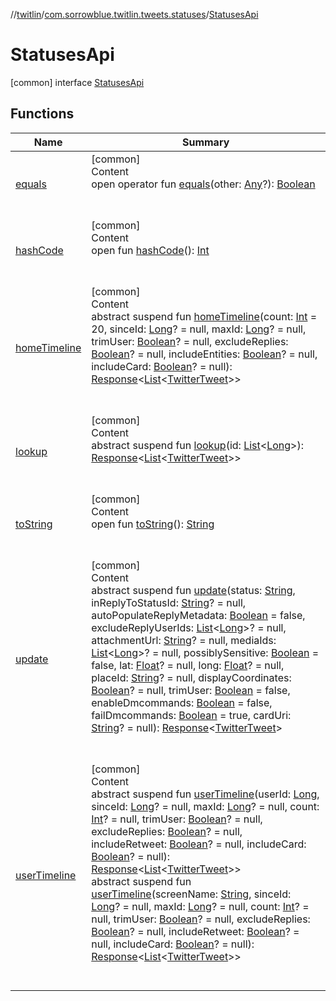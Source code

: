 //[twitlin](../../index.md)/[com.sorrowblue.twitlin.tweets.statuses](../index.md)/[StatusesApi](index.md)



# StatusesApi  
 [common] interface [StatusesApi](index.md)   


## Functions  
  
|  Name|  Summary| 
|---|---|
| <a name="kotlin/Any/equals/#kotlin.Any?/PointingToDeclaration/"></a>[equals](../../com.sorrowblue.twitlin.v2.users/-users-api/-expansion/-companion/index.md#%5Bkotlin%2FAny%2Fequals%2F%23kotlin.Any%3F%2FPointingToDeclaration%2F%5D%2FFunctions%2F1930806739)| <a name="kotlin/Any/equals/#kotlin.Any?/PointingToDeclaration/"></a>[common]  <br>Content  <br>open operator fun [equals](../../com.sorrowblue.twitlin.v2.users/-users-api/-expansion/-companion/index.md#%5Bkotlin%2FAny%2Fequals%2F%23kotlin.Any%3F%2FPointingToDeclaration%2F%5D%2FFunctions%2F1930806739)(other: [Any](https://kotlinlang.org/api/latest/jvm/stdlib/kotlin/-any/index.html)?): [Boolean](https://kotlinlang.org/api/latest/jvm/stdlib/kotlin/-boolean/index.html)  <br><br><br>
| <a name="kotlin/Any/hashCode/#/PointingToDeclaration/"></a>[hashCode](../../com.sorrowblue.twitlin.v2.users/-users-api/-expansion/-companion/index.md#%5Bkotlin%2FAny%2FhashCode%2F%23%2FPointingToDeclaration%2F%5D%2FFunctions%2F1930806739)| <a name="kotlin/Any/hashCode/#/PointingToDeclaration/"></a>[common]  <br>Content  <br>open fun [hashCode](../../com.sorrowblue.twitlin.v2.users/-users-api/-expansion/-companion/index.md#%5Bkotlin%2FAny%2FhashCode%2F%23%2FPointingToDeclaration%2F%5D%2FFunctions%2F1930806739)(): [Int](https://kotlinlang.org/api/latest/jvm/stdlib/kotlin/-int/index.html)  <br><br><br>
| <a name="com.sorrowblue.twitlin.tweets.statuses/StatusesApi/homeTimeline/#kotlin.Int#kotlin.Long?#kotlin.Long?#kotlin.Boolean?#kotlin.Boolean?#kotlin.Boolean?#kotlin.Boolean?/PointingToDeclaration/"></a>[homeTimeline](home-timeline.md)| <a name="com.sorrowblue.twitlin.tweets.statuses/StatusesApi/homeTimeline/#kotlin.Int#kotlin.Long?#kotlin.Long?#kotlin.Boolean?#kotlin.Boolean?#kotlin.Boolean?#kotlin.Boolean?/PointingToDeclaration/"></a>[common]  <br>Content  <br>abstract suspend fun [homeTimeline](home-timeline.md)(count: [Int](https://kotlinlang.org/api/latest/jvm/stdlib/kotlin/-int/index.html) = 20, sinceId: [Long](https://kotlinlang.org/api/latest/jvm/stdlib/kotlin/-long/index.html)? = null, maxId: [Long](https://kotlinlang.org/api/latest/jvm/stdlib/kotlin/-long/index.html)? = null, trimUser: [Boolean](https://kotlinlang.org/api/latest/jvm/stdlib/kotlin/-boolean/index.html)? = null, excludeReplies: [Boolean](https://kotlinlang.org/api/latest/jvm/stdlib/kotlin/-boolean/index.html)? = null, includeEntities: [Boolean](https://kotlinlang.org/api/latest/jvm/stdlib/kotlin/-boolean/index.html)? = null, includeCard: [Boolean](https://kotlinlang.org/api/latest/jvm/stdlib/kotlin/-boolean/index.html)? = null): [Response](../../com.sorrowblue.twitlin.client/-response/index.md)<[List](https://kotlinlang.org/api/latest/jvm/stdlib/kotlin.collections/-list/index.html)<[TwitterTweet](../../com.sorrowblue.twitlin.objects/-twitter-tweet/index.md)>>  <br><br><br>
| <a name="com.sorrowblue.twitlin.tweets.statuses/StatusesApi/lookup/#kotlin.collections.List[kotlin.Long]/PointingToDeclaration/"></a>[lookup](lookup.md)| <a name="com.sorrowblue.twitlin.tweets.statuses/StatusesApi/lookup/#kotlin.collections.List[kotlin.Long]/PointingToDeclaration/"></a>[common]  <br>Content  <br>abstract suspend fun [lookup](lookup.md)(id: [List](https://kotlinlang.org/api/latest/jvm/stdlib/kotlin.collections/-list/index.html)<[Long](https://kotlinlang.org/api/latest/jvm/stdlib/kotlin/-long/index.html)>): [Response](../../com.sorrowblue.twitlin.client/-response/index.md)<[List](https://kotlinlang.org/api/latest/jvm/stdlib/kotlin.collections/-list/index.html)<[TwitterTweet](../../com.sorrowblue.twitlin.objects/-twitter-tweet/index.md)>>  <br><br><br>
| <a name="kotlin/Any/toString/#/PointingToDeclaration/"></a>[toString](../../com.sorrowblue.twitlin.v2.users/-users-api/-expansion/-companion/index.md#%5Bkotlin%2FAny%2FtoString%2F%23%2FPointingToDeclaration%2F%5D%2FFunctions%2F1930806739)| <a name="kotlin/Any/toString/#/PointingToDeclaration/"></a>[common]  <br>Content  <br>open fun [toString](../../com.sorrowblue.twitlin.v2.users/-users-api/-expansion/-companion/index.md#%5Bkotlin%2FAny%2FtoString%2F%23%2FPointingToDeclaration%2F%5D%2FFunctions%2F1930806739)(): [String](https://kotlinlang.org/api/latest/jvm/stdlib/kotlin/-string/index.html)  <br><br><br>
| <a name="com.sorrowblue.twitlin.tweets.statuses/StatusesApi/update/#kotlin.String#kotlin.String?#kotlin.Boolean#kotlin.collections.List[kotlin.Long]?#kotlin.String?#kotlin.collections.List[kotlin.Long]?#kotlin.Boolean#kotlin.Float?#kotlin.Float?#kotlin.String?#kotlin.Boolean?#kotlin.Boolean#kotlin.Boolean#kotlin.Boolean#kotlin.String?/PointingToDeclaration/"></a>[update](update.md)| <a name="com.sorrowblue.twitlin.tweets.statuses/StatusesApi/update/#kotlin.String#kotlin.String?#kotlin.Boolean#kotlin.collections.List[kotlin.Long]?#kotlin.String?#kotlin.collections.List[kotlin.Long]?#kotlin.Boolean#kotlin.Float?#kotlin.Float?#kotlin.String?#kotlin.Boolean?#kotlin.Boolean#kotlin.Boolean#kotlin.Boolean#kotlin.String?/PointingToDeclaration/"></a>[common]  <br>Content  <br>abstract suspend fun [update](update.md)(status: [String](https://kotlinlang.org/api/latest/jvm/stdlib/kotlin/-string/index.html), inReplyToStatusId: [String](https://kotlinlang.org/api/latest/jvm/stdlib/kotlin/-string/index.html)? = null, autoPopulateReplyMetadata: [Boolean](https://kotlinlang.org/api/latest/jvm/stdlib/kotlin/-boolean/index.html) = false, excludeReplyUserIds: [List](https://kotlinlang.org/api/latest/jvm/stdlib/kotlin.collections/-list/index.html)<[Long](https://kotlinlang.org/api/latest/jvm/stdlib/kotlin/-long/index.html)>? = null, attachmentUrl: [String](https://kotlinlang.org/api/latest/jvm/stdlib/kotlin/-string/index.html)? = null, mediaIds: [List](https://kotlinlang.org/api/latest/jvm/stdlib/kotlin.collections/-list/index.html)<[Long](https://kotlinlang.org/api/latest/jvm/stdlib/kotlin/-long/index.html)>? = null, possiblySensitive: [Boolean](https://kotlinlang.org/api/latest/jvm/stdlib/kotlin/-boolean/index.html) = false, lat: [Float](https://kotlinlang.org/api/latest/jvm/stdlib/kotlin/-float/index.html)? = null, long: [Float](https://kotlinlang.org/api/latest/jvm/stdlib/kotlin/-float/index.html)? = null, placeId: [String](https://kotlinlang.org/api/latest/jvm/stdlib/kotlin/-string/index.html)? = null, displayCoordinates: [Boolean](https://kotlinlang.org/api/latest/jvm/stdlib/kotlin/-boolean/index.html)? = null, trimUser: [Boolean](https://kotlinlang.org/api/latest/jvm/stdlib/kotlin/-boolean/index.html) = false, enableDmcommands: [Boolean](https://kotlinlang.org/api/latest/jvm/stdlib/kotlin/-boolean/index.html) = false, failDmcommands: [Boolean](https://kotlinlang.org/api/latest/jvm/stdlib/kotlin/-boolean/index.html) = true, cardUri: [String](https://kotlinlang.org/api/latest/jvm/stdlib/kotlin/-string/index.html)? = null): [Response](../../com.sorrowblue.twitlin.client/-response/index.md)<[TwitterTweet](../../com.sorrowblue.twitlin.objects/-twitter-tweet/index.md)>  <br><br><br>
| <a name="com.sorrowblue.twitlin.tweets.statuses/StatusesApi/userTimeline/#kotlin.Long#kotlin.Long?#kotlin.Long?#kotlin.Int?#kotlin.Boolean?#kotlin.Boolean?#kotlin.Boolean?#kotlin.Boolean?/PointingToDeclaration/"></a>[userTimeline](user-timeline.md)| <a name="com.sorrowblue.twitlin.tweets.statuses/StatusesApi/userTimeline/#kotlin.Long#kotlin.Long?#kotlin.Long?#kotlin.Int?#kotlin.Boolean?#kotlin.Boolean?#kotlin.Boolean?#kotlin.Boolean?/PointingToDeclaration/"></a>[common]  <br>Content  <br>abstract suspend fun [userTimeline](user-timeline.md)(userId: [Long](https://kotlinlang.org/api/latest/jvm/stdlib/kotlin/-long/index.html), sinceId: [Long](https://kotlinlang.org/api/latest/jvm/stdlib/kotlin/-long/index.html)? = null, maxId: [Long](https://kotlinlang.org/api/latest/jvm/stdlib/kotlin/-long/index.html)? = null, count: [Int](https://kotlinlang.org/api/latest/jvm/stdlib/kotlin/-int/index.html)? = null, trimUser: [Boolean](https://kotlinlang.org/api/latest/jvm/stdlib/kotlin/-boolean/index.html)? = null, excludeReplies: [Boolean](https://kotlinlang.org/api/latest/jvm/stdlib/kotlin/-boolean/index.html)? = null, includeRetweet: [Boolean](https://kotlinlang.org/api/latest/jvm/stdlib/kotlin/-boolean/index.html)? = null, includeCard: [Boolean](https://kotlinlang.org/api/latest/jvm/stdlib/kotlin/-boolean/index.html)? = null): [Response](../../com.sorrowblue.twitlin.client/-response/index.md)<[List](https://kotlinlang.org/api/latest/jvm/stdlib/kotlin.collections/-list/index.html)<[TwitterTweet](../../com.sorrowblue.twitlin.objects/-twitter-tweet/index.md)>>  <br>abstract suspend fun [userTimeline](user-timeline.md)(screenName: [String](https://kotlinlang.org/api/latest/jvm/stdlib/kotlin/-string/index.html), sinceId: [Long](https://kotlinlang.org/api/latest/jvm/stdlib/kotlin/-long/index.html)? = null, maxId: [Long](https://kotlinlang.org/api/latest/jvm/stdlib/kotlin/-long/index.html)? = null, count: [Int](https://kotlinlang.org/api/latest/jvm/stdlib/kotlin/-int/index.html)? = null, trimUser: [Boolean](https://kotlinlang.org/api/latest/jvm/stdlib/kotlin/-boolean/index.html)? = null, excludeReplies: [Boolean](https://kotlinlang.org/api/latest/jvm/stdlib/kotlin/-boolean/index.html)? = null, includeRetweet: [Boolean](https://kotlinlang.org/api/latest/jvm/stdlib/kotlin/-boolean/index.html)? = null, includeCard: [Boolean](https://kotlinlang.org/api/latest/jvm/stdlib/kotlin/-boolean/index.html)? = null): [Response](../../com.sorrowblue.twitlin.client/-response/index.md)<[List](https://kotlinlang.org/api/latest/jvm/stdlib/kotlin.collections/-list/index.html)<[TwitterTweet](../../com.sorrowblue.twitlin.objects/-twitter-tweet/index.md)>>  <br><br><br>

